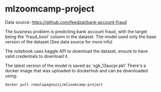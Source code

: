 # mlzoomcamp-project
Data source: https://github.com/feedzai/bank-account-fraud

The business problem is predicting bank account fraud, with the target being the 'fraud_bool' column in the dataset.
The model used only the base version of the dataset.(See data source for more info)

The notebook uses kaggle API to download the dataset, ensure to have valid credentials to download it.

The latest version of the model is saved as 'xgb_13aucpr.pkl'
There's a docker image that was uploaded to dockerhub and can be downloaded using:

```
docker pull romulopagnozzi/mlzoomcamp-project
```
